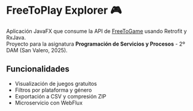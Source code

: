 # FreeToPlay Explorer 🎮

Aplicación JavaFX que consume la API de [FreeToGame](https://www.freetogame.com/api-doc) usando Retrofit y RxJava.  
Proyecto para la asignatura **Programación de Servicios y Procesos** - 2º DAM (San Valero, 2025).

## Funcionalidades
- Visualización de juegos gratuitos
- Filtros por plataforma y género
- Exportación a CSV y compresión ZIP
- Microservicio con WebFlux
